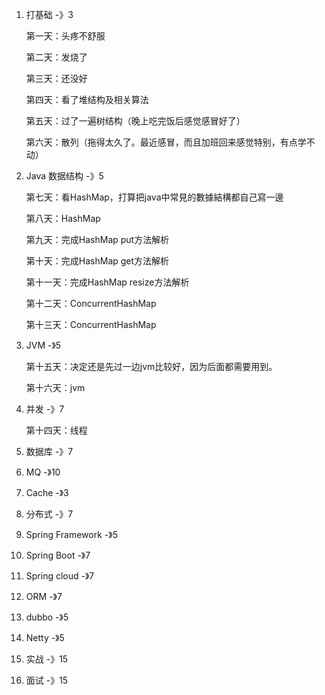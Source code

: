 1. 打基础							-》3

   第一天：头疼不舒服

   第二天：发烧了

   第三天：还没好

   第四天：看了堆结构及相关算法

   第五天：过了一遍树结构（晚上吃完饭后感觉感冒好了）

   第六天：散列（拖得太久了。最近感冒，而且加班回来感觉特别，有点学不动）

2. Java 数据结构                -》5

   第七天：看HashMap，打算把java中常見的數據結構都自己寫一邊

   第八天：HashMap

   第九天：完成HashMap put方法解析

   第十天：完成HashMap get方法解析

   第十一天：完成HashMap resize方法解析

   第十二天：ConcurrentHashMap

   第十三天：ConcurrentHashMap

3. JVM                                -》5

   第十五天：决定还是先过一边jvm比较好，因为后面都需要用到。

   第十六天：jvm

4. 并发                                -》7

   第十四天：线程

5. 数据库                            -》7

6. MQ                                 -》10

7. Cache                            -》3

8. 分布式                           -》7

9. Spring  Framework     -》5

10. Spring Boot                 -》7

11. Spring cloud                -》7

12. ORM                              -》7

13. dubbo                           -》5

14. Netty                             -》5

15. 实战                               -》15

16. 面试                               -》15
